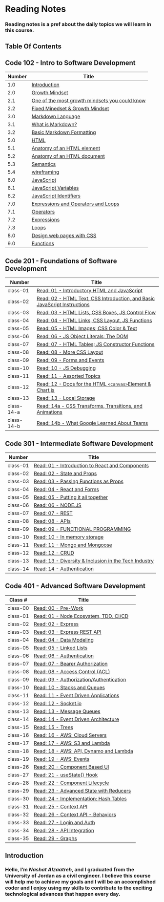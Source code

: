 # Reading Notes

### Reading notes is a pref about the daily topics we will learn in this course.

## Table Of Contents

## Code 102 - Intro to Software Development

| Number | Title                                                                                                                                                                                                                                                       |
| ------ | ----------------------------------------------------------------------------------------------------------------------------------------------------------------------------------------------------------------------------------------------------------- |
| 1.0    | [ Introduction](https://nashatalzaatreh.github.io/reading-notes/#this-is-a-practice-project-of-asac-scolarship-the-project-should-useing-markdown-language-learn-git--github-and-applying-in-replit)                                                        |
| 2.0    | [ Growth Mindset](https://nashatalzaatreh.github.io/reading-notes/Growth)                                                                                                                                                                                   |
| 2.1    | [ One of the most growth mindsets you could know](https://nashatalzaatreh.github.io/reading-notes/Growth#one-of-the-most-growth-mindsets-you-could-know)                                                                                                    |
| 2.2    | [ Fixed Minedset & Growth Mindset](https://nashatalzaatreh.github.io/reading-notes/Growth#to-make-the-distinction-between-a-growth-mindset-and-a-fixed-mindset-clearer-we-have-provided-this-table-with-growth-mindset-examples-and-fixed-mindset-examples) |
| 3.0    | [Markdown Language](https://nashatalzaatreh.github.io/reading-notes/Markdown)                                                                                                                                                                               |
| 3.1    | [ What is Markdown?](https://nashatalzaatreh.github.io/reading-notes/Markdown#what-is-markdown)                                                                                                                                                             |
| 3.2    | [ Basic Markdown Formatting](https://nashatalzaatreh.github.io/reading-notes/Markdown#basic-markdown-formatting)                                                                                                                                            |
| 5.0    | [HTML](https://nashatalzaatreh.github.io/reading-notes/Read03)                                                                                                                                                                                              |
| 5.1    | [Anatomy of an HTML element](https://nashatalzaatreh.github.io/reading-notes/Read03#anatomy-of-an-html-element)                                                                                                                                             |
| 5.2    | [Anatomy of an HTML document](https://nashatalzaatreh.github.io/reading-notes/Read03#anatomy-of-an-html-document)                                                                                                                                           |
| 5.3    | [Semantics](https://nashatalzaatreh.github.io/reading-notes/Read03#semantics)                                                                                                                                                                               |
| 5.4    | [wireframing](https://nashatalzaatreh.github.io/reading-notes/Read03#an-introduction-to-wireframing)                                                                                                                                                        |
| 6.0    | [JavaScript](https://nashatalzaatreh.github.io/reading-notes/Read04)                                                                                                                                                                                        |
| 6.1    | [JavaScript Variables](https://nashatalzaatreh.github.io/reading-notes/Read04#javascript-variables)                                                                                                                                                         |
| 6.2    | [JavaScript Identifiers](https://nashatalzaatreh.github.io/reading-notes/Read04#javascript-identifiers)                                                                                                                                                     |
| 7.0    | [Expressions and Operators and Loops](https://nashatalzaatreh.github.io/reading-notes/Read05)                                                                                                                                                               |
| 7.1    | [Operators](https://nashatalzaatreh.github.io/reading-notes/Read05#operators)                                                                                                                                                                               |
| 7.2    | [Expressions](https://nashatalzaatreh.github.io/reading-notes/Read05#expressions)                                                                                                                                                                           |
| 7.3    | [Loops](https://nashatalzaatreh.github.io/reading-notes/Read05#loops)                                                                                                                                                                                       |
| 8.0    | [Design web pages with CSS](https://nashatalzaatreh.github.io/reading-notes/Read06)                                                                                                                                                                         |
| 9.0    | [Functions](https://nashatalzaatreh.github.io/reading-notes/Read07)                                                                                                                                                                                         |

## Code 201 - Foundations of Software Development

| Number     | Title                                                                                            |
| ---------- | ------------------------------------------------------------------------------------------------ |
| class-01   | [Read: 01 - Introductory HTML and JavaScript](code201/class-01.md)                               |
| class-02   | [Read: 02 - HTML Text, CSS Introduction, and Basic JavaScript Instructions](code201/class-02.md) |
| class-03   | [Read: 03 - HTML Lists, CSS Boxes, JS Control Flow](code201/class-03.md)                         |
| class-04   | [Read: 04 - HTML Links, CSS Layout, JS Functions](code201/class-04.md)                           |
| class-05   | [Read: 05 - HTML Images; CSS Color & Text](code201/class-05.md)                                  |
| class-06   | [Read: 06 - JS Object Literals; The DOM](code201/class-06.md)                                    |
| class-07   | [Read: 07 - HTML Tables; JS Constructor Functions](code201/class-07.md)                          |
| class-08   | [Read: 08 - More CSS Layout](code201/class-08.md)                                                |
| class-09   | [Read: 09 - Forms and Events](code201/class-09.md)                                               |
| class-10   | [Read: 10 - JS Debugging](code201/class-10.md)                                                   |
| class-11   | [Read: 11 - Assorted Topics](code201/class-11.md)                                                |
| class-12   | [Read: 12 - Docs for the HTML `<canvas>`Element & Chart.js](code201/class-12.md)                 |
| class-13   | [Read: 13 - Local Storage](code201/class-13.md)                                                  |
| class-14-a | [Read: 14a - CSS Transforms, Transitions, and Animations](code201/class-14a.md)                  |
| class-14-b | [Read: 14b - What Google Learned About Teams](code201/class-14b.md)                              |

## Code 301 - Intermediate Software Development

| Number   | Title                                                                        |
| -------- | ---------------------------------------------------------------------------- |
| class-01 | [Read: 01 - Introduction to React and Components](code301/class-01.md)       |
| class-02 | [Read: 02 - State and Props](code301/class-02.md)                            |
| class-03 | [Read: 03 - Passing Functions as Props](code301/class-03.md)                 |
| class-04 | [Read: 04 - React and Forms](code301/class-04.md)                            |
| class-05 | [Read: 05 - Putting it all together](code301/class-05.md)                    |
| class-06 | [Read: 06 - NODE.JS](code301/class-06.md)                                    |
| class-07 | [Read: 07 - REST](code301/class-07.md)                                       |
| class-08 | [Read: 08 - APIs](code301/class-08.md)                                       |
| class-09 | [Read: 09 - FUNCTIONAL PROGRAMMING](code301/class-09.md)                     |
| class-10 | [Read: 10 - In memory storage](code301/class-10.md)                          |
| class-11 | [Read: 11 - Mongo and Mongoose](code301/class-11.md)                         |
| class-12 | [Read: 12 - CRUD](code301/class-12.md)                                       |
| class-13 | [Read: 13 - Diversity & Inclusion in the Tech Industry](code301/class-13.md) |
| class-14 | [Read: 14 - Authentication](code301/class-14.md)                             |

## Code 401 - Advanced Software Development

| Class #  | Title                                                           |
| -------- | --------------------------------------------------------------- |
| class-00 | [Read: 00 - Pre-Work ](code401/class-00.md)                     |
| class-01 | [Read: 01 - Node Ecosystem, TDD, CI/CD ](code401/class-01.md)   |
| class-02 | [Read: 02 - Express ](code401/class-02.md)                      |
| class-03 | [Read: 03 - Express REST API ](code401/class-03.md)             |
| class-04 | [Read: 04 - Data Modeling ](code401/class-04.md)                |
| class-05 | [Read: 05 - Linked Lists ](code401/class-05.md)                 |
| class-06 | [Read: 06 - Authentication ](code401/class-06.md)               |
| class-07 | [Read: 07 - Bearer Authorization ](code401/class-07.md)         |
| class-08 | [Read: 08 - Access Control (ACL) ](code401/class-08.md)         |
| class-09 | [Read: 09 - Authorization/Authentication ](code401/class-09.md) |
| class-10 | [Read: 10 - Stacks and Queues ](code401/class-10.md)            |
| class-11 | [Read: 11 - Event Driven Applications ](code401/class-11.md)    |
| class-12 | [Read: 12 - Socket.io ](code401/class-12.md)                    |
| class-13 | [Read: 13 - Message Queues ](code401/class-13.md)               |
| class-14 | [Read: 14 - Event Driven Architecture ](code401/class-14.md)    |
| class-15 | [Read: 15 - Trees ](code401/class-15.md)                        |
| class-16 | [Read: 16 - AWS: Cloud Servers ](code401/class-16.md)           |
| class-17 | [Read: 17 - AWS: S3 and Lambda ](code401/class-17.md)           |
| class-18 | [Read: 18 - AWS: API, Dynamo and Lambda ](code401/class-18.md)  |
| class-19 | [Read: 19 - AWS: Events ](code401/class-19.md)                  |
| class-26 | [Read: 20 - Component Based UI ](code401/class-26.md)           |
| class-27 | [Read: 21 - useState() Hook ](code401/class-27.md)              |
| class-28 | [Read: 22 - Component Lifecycle ](code401/class-28.md)          |
| class-29 | [Read: 23 - Advanced State with Reducers ](code401/class-29.md) |
| class-30 | [Read: 24 - Implementation: Hash Tables ](code401/class-30.md)  |
| class-31 | [Read: 25 - Context API ](code401/class-31.md)                  |
| class-32 | [Read: 26 - Context API - Behaviors ](code401/class-32.md)      |
| class-33 | [Read: 27 - Login and Auth ](code401/class-33.md)               |
| class-34 | [Read: 28 - API Integration ](code401/class-34.md)              |
| class-35 | [Read: 29 - Graphs ](code401/class-35.md)                       |

## Introduction

### Hello, I’m **_Nashat Alzaatreh_**, and I graduated from the University of Jordan as a civil engineer. I believe this course will help me to achieve my goals and I will be an accomplished coder and I enjoy using my skills to contribute to the exciting technological advances that happen every day.
